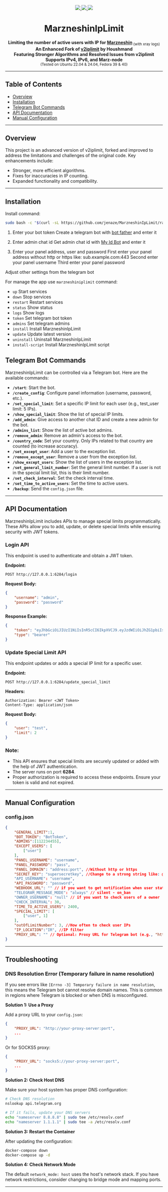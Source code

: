 <p align="center">
    <a href="#">
        <img src="https://img.shields.io/github/license/jenaze/MarzneshinIpLimit?style=flat-square" />
    </a>
    <a href="https://t.me/jenaze" target="_blank">
        <img src="https://img.shields.io/badge/telegram-group-blue?style=flat-square&logo=telegram" />
    </a>
    <a href="#">
        <img src="https://img.shields.io/github/stars/jenaze/MarzneshinIpLimit?style=social" />
    </a>
</p>

<center>

# MarzneshinIpLimit

<b>Limiting the number of active users with IP for [Marzneshin](https://github.com/marzneshin/marzneshin)</b><sub> (with xray logs)</sub><br>
**An Enhanced Fork of [v2iplimit](https://github.com/houshmand-2005/v2iplimit) by Houshmand**<br>
**Featuring Stronger Algorithms and Resolved Issues from v2iplimit**<br>
**Supports IPv4, IPv6, and Marz-node**<br>
<sub>(Tested on Ubuntu 22.04 & 24.04, Fedora 39 & 40)</sub>

</center>

<hr>

## Table of Contents

- [Overview](#overview)
- [Installation](#installation)
- [Telegram Bot Commands](#telegram-bot-commands)
- [API Documentation](#api-documentation)
- [Manual Configuration](#manual-configuration)
---
## Overview

This project is an advanced version of v2iplimit, forked and improved to address the limitations and challenges of the original code. Key enhancements include:

- Stronger, more efficient algorithms.
- Fixes for inaccuracies in IP counting.
- Expanded functionality and compatibility.
---
## Installation

Install command:

```bash
sudo bash -c "$(curl -sL https://github.com/jenaze/MarzneshinIpLimit/raw/main/script.sh)" @ install
```

1. Enter your bot token
   Create a telegram bot with [bot father](https://t.me/BotFather) and enter it
   
3. Enter admin chat id
   Get admin chat id with [My Id Bot](https://t.me/myidbot) and enter it
   
5. Enter your panel address, user and password
   First enter your panel address without http or https like: sub.example.com:443
   Second enter your panel username
   Third enter your panel password

Adjust other settings from the telegram bot

For manage the app use `marzneshiniplimit` command:

- `up`              Start services 
- `down`            Stop services
- `restart`         Restart services
- `status`          Show status
- `logs`            Show logs
- `token`           Set telegram bot token
- `admins`          Set telegram admins
- `install`         Install MarzneshinIpLimit
- `update`          Update latest version
- `uninstall`       Uninstall MarzneshinIpLimit
- `install-script`  Install MarzneshinIpLimit script

## Telegram Bot Commands

MarzneshinIpLimit can be controlled via a Telegram bot. Here are the available commands:

- **`/start`**: Start the bot.
- **`/create_config`**: Configure panel information (username, password, etc.).
- **`/set_special_limit`**: Set a specific IP limit for each user (e.g., test_user limit: 5 IPs).
- **`/show_special_limit`**: Show the list of special IP limits.
- **`/add_admin`**: Give access to another chat ID and create a new admin for the bot.
- **`/admins_list`**: Show the list of active bot admins.
- **`/remove_admin`**: Remove an admin's access to the bot.
- **`/country_code`**: Set your country. Only IPs related to that country are counted (to increase accuracy).
- **`/set_except_user`**: Add a user to the exception list.
- **`/remove_except_user`**: Remove a user from the exception list.
- **`/show_except_users`**: Show the list of users in the exception list.
- **`/set_general_limit_number`**: Set the general limit number. If a user is not in the special limit list, this is their limit number.
- **`/set_check_interval`**: Set the check interval time.
- **`/set_time_to_active_users`**: Set the time to active users.
- **`/backup`**: Send the `config.json` file.


---

## API Documentation

MarzneshinIpLimit includes APIs to manage special limits programmatically. These APIs allow you to add, update, or delete special limits while ensuring security with JWT tokens.

### Login API

This endpoint is used to authenticate and obtain a JWT token.

**Endpoint:**

```http
POST http://127.0.0.1:6284/login
```

**Request Body:**

```json
{
    "username": "admin",
    "password": "password"
}
```

**Response Example:**

```json
{
    "token": "eyJhbGciOiJIUzI1NiIsInR5cCI6IkpXVCJ9.eyJzdWIiOiJhZG1pbiIsImV4cCI6MTczNDY5ODIyMH0.1XZfDarMnNX-J0wCIVFY3bvL1ZKvNV_eEuUuCDl_Noo",
    "type": "bearer"
}
```

### Update Special Limit API

This endpoint updates or adds a special IP limit for a specific user.

**Endpoint:**

```http
POST http://127.0.0.1:6284/update_special_limit
```

**Headers:**

```http
Authorization: Bearer <JWT Token>
Content-Type: application/json
```

**Request Body:**

```json
{
    "user": "test",
    "limit": 2
}
```

### Note:

- This API ensures that special limits are securely updated or added with the help of JWT authentication.
- The server runs on port **6284**.
- Proper authorization is required to access these endpoints. Ensure your token is valid and not expired.

---

## Manual Configuration

### config.json
```json
{
    "GENERAL_LIMIT":1,
    "BOT_TOKEN": "BotToken",
    "ADMINS":[112234455],
    "EXCEPT_USERS": [
        ["user"]
    ],
    "PANEL_USERNAME": "username",
    "PANEL_PASSWORD": "pass",
    "PANEL_DOMAIN": "address:port", //Without http or https
    "SECRET_KEY": "supersecretkey", //Change to a strong string like: @j#@#kjlk! 
    "API_USERNAME": "username",
    "API_PASSWORD": "password",
    "WEBHOOK_URL": "" // if you want to get notification when user status change (disable-enable)
    "TELEGRAM_MESSAGE_MODE": "always" // silent - on_ban
    "OWNER_USERNAME": "null" // if you want to check users of a owner
    "CHECK_INTERVAL": 30,
    "TIME_TO_ACTIVE_USERS": 2400,
    "SPECIAL_LIMIT": [
        ["user", 1]
    ],
    "outOfLimitNumber": 3, //How often to check user IPs
    "IP_LOCATION":"IR", //IP filter
    "PROXY_URL": "" // Optional: Proxy URL for Telegram bot (e.g., "http://proxy:port" or "socks5://proxy:port")
}
```
---

## Troubleshooting

### DNS Resolution Error (Temporary failure in name resolution)

If you see errors like `[Errno -3] Temporary failure in name resolution`, this means the Telegram bot cannot resolve domain names. This is common in regions where Telegram is blocked or when DNS is misconfigured.

**Solution 1: Use a Proxy**

Add a proxy URL to your `config.json`:

```json
{
    "PROXY_URL": "http://your-proxy-server:port",
    ...
}
```

Or for SOCKS5 proxy:

```json
{
    "PROXY_URL": "socks5://your-proxy-server:port",
    ...
}
```

**Solution 2: Check Host DNS**

Make sure your host system has proper DNS configuration:

```bash
# Check DNS resolution
nslookup api.telegram.org

# If it fails, update your DNS servers
echo "nameserver 8.8.8.8" | sudo tee /etc/resolv.conf
echo "nameserver 1.1.1.1" | sudo tee -a /etc/resolv.conf
```

**Solution 3: Restart the Container**

After updating the configuration:

```bash
docker-compose down
docker-compose up -d
```

**Solution 4: Check Network Mode**

The default `network_mode: host` uses the host's network stack. If you have network restrictions, consider changing to bridge mode and mapping ports.

---

